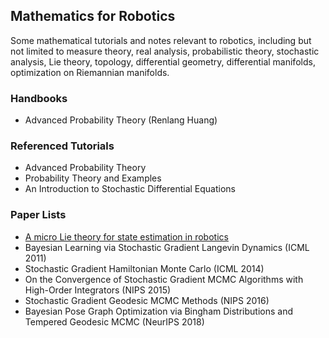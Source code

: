 ## Mathematics for Robotics

Some mathematical tutorials and notes relevant to robotics, including but not limited to measure theory, real analysis, probabilistic theory, stochastic analysis, Lie theory, topology, differential geometry, differential manifolds, optimization on Riemannian manifolds.

### Handbooks
- Advanced Probability Theory (Renlang Huang)

### Referenced Tutorials
- Advanced Probability Theory
- Probability Theory and Examples
- An Introduction to Stochastic Differential Equations

### Paper Lists
- [A micro Lie theory for state estimation in robotics](https://arxiv.org/abs/1812.01537)
- Bayesian Learning via Stochastic Gradient Langevin Dynamics (ICML 2011)
- Stochastic Gradient Hamiltonian Monte Carlo (ICML 2014)
- On the Convergence of Stochastic Gradient MCMC Algorithms with High-Order Integrators (NIPS 2015)
- Stochastic Gradient Geodesic MCMC Methods (NIPS 2016)
- Bayesian Pose Graph Optimization via Bingham Distributions and Tempered Geodesic MCMC (NeurIPS 2018)
